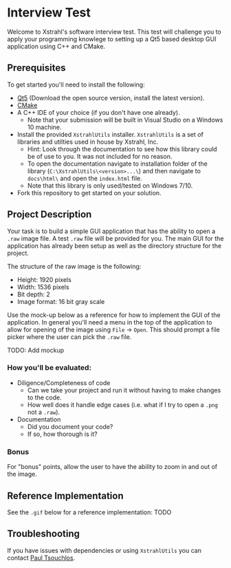# Interview Test
Welcome to Xstrahl's software interview test. This test will challenge you to apply your programming knowlege to setting up a Qt5 based desktop GUI application using C++ and CMake. 

## Prerequisites
To get started you'll need to install the following:
* [Qt5](https://www.qt.io/download) (Download the open source version, install the latest version).
* [CMake](https://cmake.org/download/)
* A C++ IDE of your choice (if you don't have one already).
    * Note that your submission will be built in Visual Studio on a Windows 10 machine.
* Install the provided `XstrahlUtils` installer. `XstrahlUtils` is a set of libraries and utilties used in house by Xstrahl, Inc.
    * Hint: Look through the documentation to see how this library could be of use to you. It was not included for no reason. 
    * To open the documentation navigate to installation folder of the library (`C:\XstrahlUtils\<version>...\`) and then navigate to `docs\html\` and open the `index.html` file. 
    * Note that this library is only used/tested on Windows 7/10. 
* Fork this repository to get started on your solution. 

## Project Description
Your task is to build a simple GUI application that has the ability to open a `.raw` image file. A test `.raw` file will be provided for you. The main GUI for the application has already been setup as well as the directory structure for the project.  

The structure of the raw image is the following:
* Height: 1920 pixels
* Width: 1536 pixels
* Bit depth: 2 
* Image format: 16 bit gray scale

Use the mock-up below as a reference for how to implement the GUI of the application. In general you'll need a menu in the top of the application to allow for opening of the image using `File` -> `Open`. This should prompt a file picker where the user can pick the `.raw` file. 

TODO: Add mockup

### How you'll be evaluated:
* Diligence/Completeness of code 
    * Can we take your project and run it without having to make changes to the code.
    * How well does it handle edge cases (i.e. what if I try to open a `.png` not a `.raw`).
* Documentation
    * Did you document your code?
    * If so, how thorough is it? 

### Bonus
For "bonus" points, allow the user to have the ability to zoom in and out of the image. 

## Reference Implementation
See the `.gif` below for a reference implementation:
TODO

## Troubleshooting
If you have issues with dependencies or using `XstrahlUtils` you can contact [Paul Tsouchlos](mailto:PaulTsouchlos@xstrahl.com). 